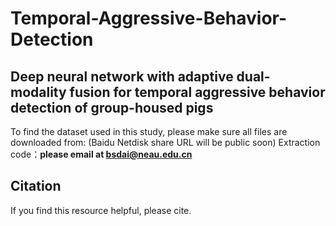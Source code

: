 # Temporal-Aggressive-Behavior-Detection
## Deep neural network with adaptive dual-modality fusion for temporal aggressive behavior detection of group-housed pigs

To find the dataset used in this study, please make sure all files are downloaded from: (Baidu Netdisk share URL will be public soon) 
Extraction code：**please email at bsdai@neau.edu.cn**

## Citation
If you find this resource helpful, please cite.
